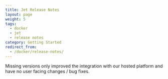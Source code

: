 ```yaml
---
title: Jet Release Notes
layout: page
weight: 5
tags:
  - docker
  - jet
  - release notes
category: Getting Started
redirect_from:
  - /docker/release-notes/
---
```


<div class="info-block">
Missing versions only improved the integration with our hosted platform and have no user facing changes / bug fixes.
</div>
